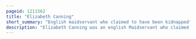 ```yaml
---
pageid: 1211562
title: "Elizabeth Canning"
short_summary: "English maidservant who claimed to have been kidnapped"
description: "Elizabeth Canning was an english Maidservant who claimed to have been kidnapped and held against her will in a Hayloft for almost a Month. She eventually became central to one of the most famous english criminal Mysteries of the 18th Century."
---
```

